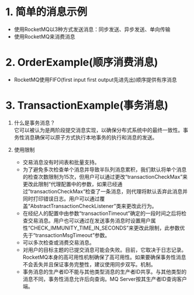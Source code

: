 # 1. 简单的消息示例
- 使用RocketMQ以3种方式发送消息：同步发送、异步发送、单向传输
- 使用RocketMQ来消费消息

# 2. OrderExample(顺序消费消息)
- RocketMQ使用FIFO(first input first output先进先出)顺序提供有序消息

# 3. TransactionExample(事务消息)
1. 什么是事务消息？  
它可以被认为是两阶段提交消息实现，以确保分布式系统中的最终一致性。事务性消息确保可以原子方式执行本地事务的执行和消息的发送。

2. 使用限制  
    - 交易消息没有时间表和批量支持。
    - 为了避免多次检查单个消息并导致半队列消息累积，我们默认将单个消息的检查次数限制为15次，但用户可以通过更改“transactionCheckMax”来更改此限制“代理配置中的参数，如果已经通过”transactionCheckMax“检查了一条消息，则代理将默认丢弃此消息并同时打印错误日志。用户可以通过覆盖“AbstractTransactionCheckListener”类来更改此行为。
    - 在经纪人的配置中由参数“transactionTimeout”确定的一段时间之后将检查交易消息。用户也可以通过在发送事务消息时设置用户属性“CHECK_IMMUNITY_TIME_IN_SECONDS”来更改此限制，此参数优先于“transactionMsgTimeout”参数。
    - 可以多次检查或消费交易消息。
    - 对用户的目标主题的已提交消息可能会失败。目前，它取决于日志记录。RocketMQ本身的高可用性机制确保了高可用性。如果要确保事务性消息不会丢失并且保证事务完整性，建议使用同步双写。机制。
    - 事务消息的生产者ID不能与其他类型消息的生产者ID共享。与其他类型的消息不同，事务性消息允许后向查询。MQ Server按其生产者ID查询客户端。

